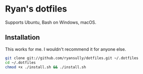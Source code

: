 Ryan's dotfiles
===============

Supports Ubuntu, Bash on Windows, macOS.

Installation
------------

This works for me. I wouldn't recommend it for anyone else.

```bash
git clone git://github.com/ryansully/dotfiles.git ~/.dotfiles
cd ~/.dotfiles
chmod +x ./install.sh && ./install.sh
```